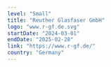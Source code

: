 ```yaml
---
level: "Small"
title: "Reuther Glasfaser GmbH"
logo: "www.r-gf.de.svg"
startDate: "2024-03-01"
endDate: "2025-02-28"
link: "https://www.r-gf.de/"
country: "Germany"
---
```

